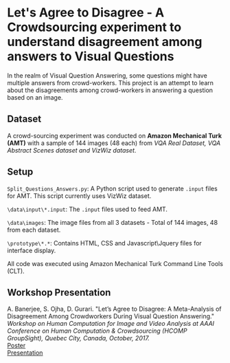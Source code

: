 
# Let's Agree to Disagree - A Crowdsourcing experiment to understand disagreement among answers to Visual Questions

In the realm of Visual Question Answering, some questions might have multiple answers from crowd-workers. 
This project is an attempt to learn about the disagreements among crowd-workers in answering a question based on an image.

## Dataset
A crowd-sourcing experiment was conducted on **Amazon Mechanical Turk (AMT)** with a sample of 144 images (48 each) from *VQA Real Dataset, VQA Abstract Scenes dataset and VizWiz dataset*.

## Setup
`Split_Questions_Answers.py`: A Python script used to generate `.input` files for AMT. This script currently uses VizWiz dataset.

`\data\input\*.input`: The `.input` files used to feed AMT.

`\data\images`: The image files from all 3 datasets - Total of 144 images, 48 from each dataset.

`\prototype\*.*`: Contains HTML, CSS and Javascript\Jquery files for interface display.

All code was executed using Amazon Mechanical Turk Command Line Tools (CLT).

## Workshop Presentation
A. Banerjee, S. Ojha, D. Gurari. "Let’s Agree to Disagree: A Meta-Analysis of Disagreement Among Crowdworkers During Visual Question Answering." <i>Workshop on Human Computation for Image and Video Analysis at AAAI Conference on Human Computation & Crowdsourcing (HCOMP GroupSight), Quebec City, Canada, October, 2017.</i><br/>
<a href="https://raw.githubusercontent.com/anuparna/VQACrowdSourcing/master/presentation/HCOMP_2017_Poster-Lets_agree_to_disagree.pdf">Poster</a><br/>
<a href="https://raw.githubusercontent.com/anuparna/VQACrowdSourcing/master/presentation/HCOMP%202017%20-%20Lets%20agree%20to%20disagree.pptx">Presentation</a>

